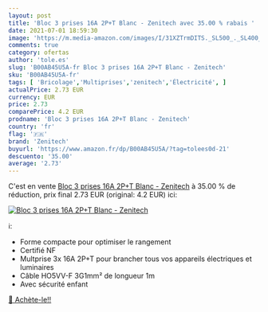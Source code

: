 ```yaml
---
layout: post
title: 'Bloc 3 prises 16A 2P+T Blanc - Zenitech avec 35.00 % rabais '
date: 2021-07-01 18:59:30
image: 'https://m.media-amazon.com/images/I/31XZTrmDITS._SL500_._SL400_.jpg'
comments: true
category: ofertas
author: 'tole.es'
slug: 'B00AB45U5A-fr Bloc 3 prises 16A 2P+T Blanc - Zenitech'
sku: 'B00AB45U5A-fr'
tags: [ 'Bricolage','Multiprises','zenitech','Électricité', ]
actualPrice: 2.73 EUR
currency: EUR
price: 2.73
comparePrice: 4.2 EUR
prodname: 'Bloc 3 prises 16A 2P+T Blanc - Zenitech'
country: 'fr'
flag: '🇫🇷'
brand: 'Zenitech'
buyurl: 'https://www.amazon.fr/dp/B00AB45U5A/?tag=tolees0d-21'
descuento: '35.00'
average: '2.73'
---
```


C'est en vente [Bloc 3 prises 16A 2P+T Blanc - Zenitech](https://www.amazon.fr/dp/B00AB45U5A/?tag=tolees0d-21)  à  35.00 % de réduction, prix final  2.73 EUR (original: 4.2 EUR) ici:

[![Bloc 3 prises 16A 2P+T Blanc - Zenitech](https://m.media-amazon.com/images/I/31XZTrmDITS._SL500_._SL400_.jpg)](https://www.amazon.fr/dp/B00AB45U5A/?tag=tolees0d-21)

ℹ️:

- Forme compacte pour optimiser le rangement
- Certifié NF
- Multprise 3x 16A 2P+T pour brancher tous vos appareils électriques et luminaires
- Câble HO5VV-F 3G1mm² de longueur 1m
- Avec sécurité enfant

[🛒 Achète-le!!](https://www.amazon.fr/dp/B00AB45U5A/?tag=tolees0d-21)
